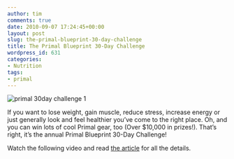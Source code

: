 ```yaml
---
author: tim
comments: true
date: 2010-09-07 17:24:45+00:00
layout: post
slug: the-primal-blueprint-30-day-challenge
title: The Primal Blueprint 30-Day Challenge
wordpress_id: 631
categories:
- Nutrition
tags:
- primal
---
```


![primal 30day challenge 1](http://i247.photobucket.com/albums/gg158/MDA2008/MDA2009/primal_30day_challenge-1.gif)


If you want to lose weight, gain muscle, reduce stress, increase energy or just generally look and feel healthier you’ve come to the right place. Oh, and you can win lots of cool Primal gear, too (Over $10,000 in prizes!). That’s right, it’s the annual Primal Blueprint 30-Day Challenge!

Watch the following video and read [the article](http://www.marksdailyapple.com/the-primal-blueprint-30-day-challenge/) for all the details.


